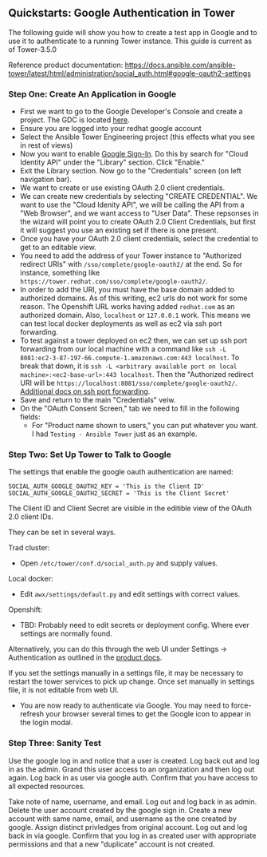 ## Quickstarts: Google Authentication in Tower

The following guide will show you how to create a test app in Google and to use it to authenticate to a running Tower instance. This guide is current as of Tower-3.5.0

Reference product documentation: https://docs.ansible.com/ansible-tower/latest/html/administration/social_auth.html#google-oauth2-settings

### Step One: Create An Application in Google
* First we want to go to the Google Developer's Console and create a project. The GDC is located [here](https://console.developers.google.com/).
* Ensure you are logged into your redhat google account
* Select the Ansible Tower Engineering project (this effects what you see in rest of views)
* Now you want to enable [Google Sign-In](https://developers.google.com/identity/). Do this by search for "Cloud Identity API" under the "Library" section. Click "Enable."
* Exit the Library section. Now go to the "Credentials" screen (on left navigation bar).
* We want to create or use existing OAuth 2.0 client credentials.
* We can create new credentials by selecting "CREATE CREDENTIAL". We want to use the "Cloud Idenity API", we will be calling the API from a "Web Browser", and we want access to "User Data". These repsonses in the wizard will point you to create OAuth 2.0 Client Credentials, but first it will suggest you use an existing set if there is one present.
* Once you have your OAuth 2.0 client credentials, select the credential to get to an editable view.
* You need to add the address of your Tower instance to "Authorized redirect URIs" with `/sso/complete/google-oauth2/` at the end. So for instance, something like `https://tower.redhat.com/sso/complete/google-oauth2/`.
* In order to add the URI, you must have the base domain added to authorized domains. As of this writing, ec2 urls do not work for some reason. The Openshift URL works having added `redhat.com` as an authorized domain. Also, `localhost` or `127.0.0.1` work. This means we can test local docker deployments as well as ec2 via ssh port forwarding.
* To test against a tower deployed on ec2 then, we can set up ssh port forwarding from our local machine with a command like `ssh -L 8081:ec2-3-87-197-66.compute-1.amazonaws.com:443 localhost`. To break that down, it is `ssh -L <arbitrary available port on local machine>:<ec2-base-url>:443 localhost`. Then the "Authorized redirect URI will be `https://localhost:8081/sso/complete/google-oauth2/`. [Additional docs on ssh port forwarding](https://www.ssh.com/ssh/tunneling/example).
* Save and return to the main "Credentials" veiw.
* On the "OAuth Consent Screen," tab we need to fill in the following fields:
  * For "Product name shown to users," you can put whatever you want. I had `Testing - Ansible Tower` just as an example.


### Step Two: Set Up Tower to Talk to Google
The settings that enable the google oauth authentication are named:
```
SOCIAL_AUTH_GOOGLE_OAUTH2_KEY = 'This is the Client ID'
SOCIAL_AUTH_GOOGLE_OAUTH2_SECRET = 'This is the Client Secret'
```
The Client ID and Client Secret are visible in the editible view of the OAuth 2.0 client IDs.

They can be set in several ways.

Trad cluster:
  * Open `/etc/tower/conf.d/social_auth.py` and supply values.

Local docker:
  * Edit `awx/settings/default.py` and edit settings with correct values.

Openshift:
  * TBD: Probably need to edit secrets or deployment config. Where ever settings are normally found.

Alternatively, you can do this through the web UI under Settings -> Authentication as outlined in the [product docs](https://docs.ansible.com/ansible-tower/latest/html/administration/social_auth.html#google-oauth2-settings).

If you set the settings manually in a settings file, it may be necessary to restart the tower services to pick up change. Once set manually in settings file, it is not editable from web UI.

* You are now ready to authenticate via Google. You may need to force-refresh your browser several times to get the Google icon to appear in the login modal.

### Step Three: Sanity Test
Use the google log in and notice that a user is created. Log back out and log in as the admin. Grand this user access to an organization and then log out again. Log back in as user via google auth. Confirm that you have access to all expected resources.

Take note of name, username, and email. Log out and log back in as admin. Delete the user account created by the google sign in. Create a new account with same name, email, and username as the one created by google. Assign distinct privledges from original account. Log out and log back in via google. Confirm that you log in as created user with appropriate permissions and that a new "duplicate" account is not created.
